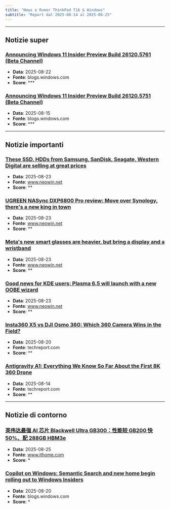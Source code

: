 ```yaml
---
title: "News e Rumor ThinkPad T16 & Windows"
subtitle: "Report dal 2025-08-14 al 2025-08-25"
---
```



---

## Notizie super

### [Announcing Windows 11 Insider Preview Build 26120.5761 (Beta Channel)](https://blogs.windows.com/windows-insider/2025/08/22/announcing-windows-11-insider-preview-build-26120-5761-beta-channel/)
- **Data**: 2025-08-22
- **Fonte**: blogs.windows.com
- **Score**: ***

### [Announcing Windows 11 Insider Preview Build 26120.5751 (Beta Channel)](https://blogs.windows.com/windows-insider/2025/08/15/announcing-windows-11-insider-preview-build-26120-5751-beta-channel/)
- **Data**: 2025-08-15
- **Fonte**: blogs.windows.com
- **Score**: ***


---

## Notizie importanti

### [These SSD, HDDs from Samsung, SanDisk, Seagate, Western Digital are selling at great prices](https://www.neowin.net/deals/these-ssd-hdds-from-samsung-sandisk-seagate-western-digital-are-selling-at-great-prices/)
- **Data**: 2025-08-23
- **Fonte**: www.neowin.net
- **Score**: **

### [UGREEN NASync DXP6800 Pro review: Move over Synology, there's a new king in town](https://www.neowin.net/reviews/ugreen-nasync-dxp6800-pro-review-move-over-synology-theres-a-new-king-in-town/)
- **Data**: 2025-08-23
- **Fonte**: www.neowin.net
- **Score**: **

### [Meta's new smart glasses are heavier, but bring a display and a wristband](https://www.neowin.net/news/metas-new-smart-glasses-are-heavier-but-bring-a-display-and-a-wristband/)
- **Data**: 2025-08-23
- **Fonte**: www.neowin.net
- **Score**: **

### [Good news for KDE users: Plasma 6.5 will launch with a new OOBE wizard](https://www.neowin.net/news/good-news-for-kde-users-plasma-65-will-launch-with-a-new-oobe-wizard/)
- **Data**: 2025-08-23
- **Fonte**: www.neowin.net
- **Score**: **

### [Insta360 X5 vs DJI Osmo 360: Which 360 Camera Wins in the Field?](https://techreport.com/news/insta360-x5-vs-dji-osmo-360-which-360-camera-wins-in-the-field/)
- **Data**: 2025-08-20
- **Fonte**: techreport.com
- **Score**: **

### [Antigravity A1: Everything We Know So Far About the First 8K 360 Drone](https://techreport.com/news/antigravity-a1-everything-we-know-about-first-8k-360-drone/)
- **Data**: 2025-08-14
- **Fonte**: techreport.com
- **Score**: **


---

## Notizie di contorno

### [英伟达最强 AI 芯片 Blackwell Ultra GB300：性能较 GB200 快 50%、配 288GB HBM3e](https://www.ithome.com/0/877/846.htm)
- **Data**: 2025-08-25
- **Fonte**: www.ithome.com
- **Score**: *

### [Copilot on Windows: Semantic Search and new home begin rolling out to Windows Insiders](https://blogs.windows.com/windows-insider/2025/08/20/copilot-on-windows-semantic-search-and-new-homepage-begin-rolling-out-to-windows-insiders/)
- **Data**: 2025-08-20
- **Fonte**: blogs.windows.com
- **Score**: *


